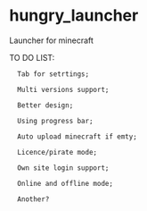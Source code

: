 hungry_launcher
===============

Launcher for minecraft

TO DO LIST:

      Tab for setrtings;

      Multi versions support;

      Better design; 
      
      Using progress bar;

      Auto upload minecraft if emty; 

      Licence/pirate mode;

      Own site login support; 

      Online and offline mode; 

      Another? 
